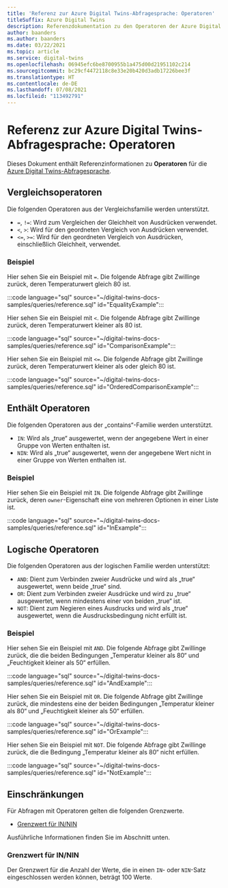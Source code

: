 ```yaml
---
title: 'Referenz zur Azure Digital Twins-Abfragesprache: Operatoren'
titleSuffix: Azure Digital Twins
description: Referenzdokumentation zu den Operatoren der Azure Digital Twins-Abfragesprache
author: baanders
ms.author: baanders
ms.date: 03/22/2021
ms.topic: article
ms.service: digital-twins
ms.openlocfilehash: 06945efc6be8700955b1a475d00d21951102c214
ms.sourcegitcommit: bc29cf4472118c8e33e20b420d3adb17226bee3f
ms.translationtype: HT
ms.contentlocale: de-DE
ms.lasthandoff: 07/08/2021
ms.locfileid: "113492791"
---
```

# <a name="azure-digital-twins-query-language-reference-operators"></a>Referenz zur Azure Digital Twins-Abfragesprache: Operatoren

Dieses Dokument enthält Referenzinformationen zu **Operatoren** für die [Azure Digital Twins-Abfragesprache](concepts-query-language.md).

## <a name="comparison-operators"></a>Vergleichsoperatoren

Die folgenden Operatoren aus der Vergleichsfamilie werden unterstützt.

* `=`, `!=`: Wird zum Vergleichen der Gleichheit von Ausdrücken verwendet.
* `<`, `>`: Wird für den geordneten Vergleich von Ausdrücken verwendet.
* `<=`, `>=`: Wird für den geordneten Vergleich von Ausdrücken, einschließlich Gleichheit, verwendet.

### <a name="example"></a>Beispiel

Hier sehen Sie ein Beispiel mit `=`. Die folgende Abfrage gibt Zwillinge zurück, deren Temperaturwert gleich 80 ist.

:::code language="sql" source="~/digital-twins-docs-samples/queries/reference.sql" id="EqualityExample":::

Hier sehen Sie ein Beispiel mit `<`. Die folgende Abfrage gibt Zwillinge zurück, deren Temperaturwert kleiner als 80 ist.

:::code language="sql" source="~/digital-twins-docs-samples/queries/reference.sql" id="ComparisonExample":::

Hier sehen Sie ein Beispiel mit `<=`. Die folgende Abfrage gibt Zwillinge zurück, deren Temperaturwert kleiner als oder gleich 80 ist.

:::code language="sql" source="~/digital-twins-docs-samples/queries/reference.sql" id="OrderedComparisonExample":::

## <a name="contains-operators"></a>Enthält Operatoren

Die folgenden Operatoren aus der „contains“-Familie werden unterstützt.

* `IN`: Wird als „true“ ausgewertet, wenn der angegebene Wert in einer Gruppe von Werten enthalten ist.
* `NIN`: Wird als „true“ ausgewertet, wenn der angegebene Wert nicht in einer Gruppe von Werten enthalten ist.

### <a name="example"></a>Beispiel

Hier sehen Sie ein Beispiel mit `IN`. Die folgende Abfrage gibt Zwillinge zurück, deren `owner`-Eigenschaft eine von mehreren Optionen in einer Liste ist.

:::code language="sql" source="~/digital-twins-docs-samples/queries/reference.sql" id="InExample":::

## <a name="logical-operators"></a>Logische Operatoren

Die folgenden Operatoren aus der logischen Familie werden unterstützt:
* `AND`: Dient zum Verbinden zweier Ausdrücke und wird als „true“ ausgewertet, wenn beide „true“ sind.
* `OR`: Dient zum Verbinden zweier Ausdrücke und wird zu „true“ ausgewertet, wenn mindestens einer von beiden „true“ ist.
* `NOT`: Dient zum Negieren eines Ausdrucks und wird als „true“ ausgewertet, wenn die Ausdrucksbedingung nicht erfüllt ist.

### <a name="example"></a>Beispiel

Hier sehen Sie ein Beispiel mit `AND`. Die folgende Abfrage gibt Zwillinge zurück, die die beiden Bedingungen „Temperatur kleiner als 80“ und „Feuchtigkeit kleiner als 50“ erfüllen.

:::code language="sql" source="~/digital-twins-docs-samples/queries/reference.sql" id="AndExample":::

Hier sehen Sie ein Beispiel mit `OR`. Die folgende Abfrage gibt Zwillinge zurück, die mindestens eine der beiden Bedingungen „Temperatur kleiner als 80“ und „Feuchtigkeit kleiner als 50“ erfüllen.

:::code language="sql" source="~/digital-twins-docs-samples/queries/reference.sql" id="OrExample":::

Hier sehen Sie ein Beispiel mit `NOT`. Die folgende Abfrage gibt Zwillinge zurück, die die Bedingung „Temperatur kleiner als 80“ nicht erfüllen.

:::code language="sql" source="~/digital-twins-docs-samples/queries/reference.sql" id="NotExample":::

## <a name="limitations"></a>Einschränkungen

Für Abfragen mit Operatoren gelten die folgenden Grenzwerte.
* [Grenzwert für IN/NIN](#limit-for-innin)

Ausführliche Informationen finden Sie im Abschnitt unten.

### <a name="limit-for-innin"></a>Grenzwert für IN/NIN

Der Grenzwert für die Anzahl der Werte, die in einen `IN`- oder `NIN`-Satz eingeschlossen werden können, beträgt 100 Werte.
